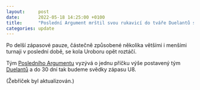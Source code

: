 ```yaml
---
layout:     post
date:       2022-05-18 14:25:00 +0100
title:      "Poslední Argument mrštil svou rukavicí do tváře Duelantů sv. Rocha!"
categories: update
---
```


Po delší zápasové pauze, částečně způsobené několika většími i menšími turnaji v poslední době, se kola Uroboru opět roztáčí.

Tým [Posledního Argumentu](https://www.facebook.com/posledni.argument) vyzývá o jednu příčku výše postavený tým [Duelantů](https://www.facebook.com/duelanti) a do 30 dní tak budeme svědky zápasu U8.

(Žebříček byl aktualizován.)

